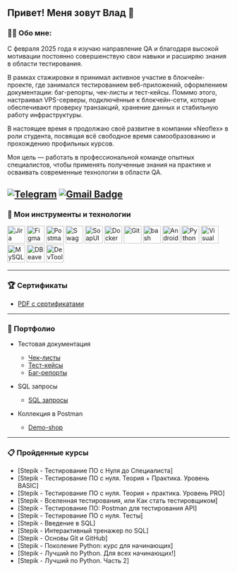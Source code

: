 Привет!  Меня зовут Влад 👋
---
### 👨‍💻 Обо мне:
С февраля 2025 года я изучаю направление QA и благодаря высокой мотивации постоянно совершенствую свои навыки и расширяю знания в области тестирования.

В рамках стажировки я принимал активное участие в блокчейн-проекте, где занимался тестированием веб-приложений, оформлением документации: баг-репорты, чек-листы и тест-кейсы. Помимо этого, настраивал VPS-серверы, подключённые к блокчейн-сети, которые обеспечивают проверку транзакций, хранение данных и стабильную работу инфраструктуры.

В настоящее время я продолжаю своё развитие в компании «Neoflex» в роли студента, посвящая всё свободное время самообразованию и прохождению профильных курсов.

Моя цель — работать в профессиональной команде опытных специалистов, чтобы применять полученные знания на практике и осваивать современные технологии в области QA.

[![Telegram](https://img.shields.io/badge/-@taboyakov-blue?style=flat&logo=telegram&logoColor=white)](https://t.me/taboyakov)
[![Gmail Badge](https://img.shields.io/badge/-Gmail-red?style=flat&logo=Gmail&logoColor=white)](mailto:engitaba@gmail.com)
---
### 🔧 Мои инструменты и технологии
<img src="https://cdn.jsdelivr.net/gh/devicons/devicon/icons/jira/jira-original.svg" alt="Jira" width="40" height="40" />
<img src="https://cdn.jsdelivr.net/gh/devicons/devicon/icons/figma/figma-original.svg" alt="Figma" width="40" height="40" />
<img src="https://cdn.jsdelivr.net/gh/devicons/devicon/icons/postman/postman-original.svg" alt="Postman" width="40" height="40" />
<img src="https://cdn.jsdelivr.net/gh/devicons/devicon/icons/swagger/swagger-original.svg" alt="Swagger" width="40" height="40" />
<img src="https://www.gwayerp.com/assets/svg/soapui.svg" alt="SoapUI" width="40" height="40" style="object-fit:contain;" />
<img src="https://cdn.jsdelivr.net/gh/devicons/devicon/icons/docker/docker-original.svg" alt="Docker" width="40" height="40" />
<img src="https://cdn.jsdelivr.net/gh/devicons/devicon/icons/git/git-original.svg" alt="Git" width="40" height="40" />
<img src="https://camo.githubusercontent.com/5394f294e4791919dbc555553aa278cf9ff5644b3fbab2e6ef7259c3b38fdef3/68747470733a2f2f75706c6f61642e77696b696d656469612e6f72672f77696b6970656469612f636f6d6d6f6e732f7468756d622f342f34622f426173685f4c6f676f5f436f6c6f7265642e7376672f3130323470782d426173685f4c6f676f5f436f6c6f7265642e7376672e706e67" alt="bash" width="40" height="40" />
<img src="https://cdn.jsdelivr.net/gh/devicons/devicon/icons/androidstudio/androidstudio-original.svg" alt="Android Studio" width="40" height="40" />
<img src="https://cdn.jsdelivr.net/gh/devicons/devicon/icons/python/python-original.svg" alt="Python" width="40" height="40" />
<img src="https://cdn.jsdelivr.net/gh/devicons/devicon/icons/vscode/vscode-original.svg" alt="Visual Studio Code" width="40" height="40" />
<img src="https://cdn.jsdelivr.net/gh/devicons/devicon/icons/mysql/mysql-original.svg" alt="MySQL" width="40" height="40" />
<img src="https://icon.icepanel.io/Technology/svg/DBeaver.svg" alt="DBeaver" width="40" height="40" />
<img src="https://cdn.jsdelivr.net/gh/devicons/devicon/icons/chrome/chrome-original.svg" alt="DevTools" width="40" height="40" />


---
### 🏆 Сертификаты
  - [PDF с сертификатами](https://drive.google.com/file/d/1wQfIDGWDmSzhhXKFop8f_r78hc8M0yAZ/view?usp=sharing)
---
### 📁 Портфолио
- Тестовая документация
  -  [Чек-листы](https://drive.google.com/drive/folders/13yXLqakX7qQ7I5gMg5K9WE5E6OVX0OFx?usp=sharing)
  -  [Тест-кейсы](https://drive.google.com/drive/folders/1sgXbgSvPSlmdi6nMSJtOYVAmbdz8XVJY?usp=sharing)
  -  [Баг-репорты](https://drive.google.com/drive/folders/1flway5D0AO2XAphGTE8BEpVlcTILLS7z?usp=sharing)
     
- SQL запросы
  -  [SQL запросы](https://drive.google.com/file/d/1vLCibap2LP1QPNFmp1wTerltOxi5zmRS/view?usp=sharing)

- Коллекция в Postman
  -  [Demo-shop](https://www.postman.com/engitab-3000950/workspace/vladislav-taboyakov-s-workspace/collection/47074262-1b745c92-3279-42f9-9cd3-f6309281a0e5?action=share&creator=47074262)
---
### 📋 Пройденные курсы
  - [Stepik - Тестирование ПО с Нуля до Специалиста]
  - [Stepik - Тестирование ПО с нуля. Теория + Практика. Уровень BASIC]
  - [Stepik - Тестирование ПО с нуля. Теория + практика. Уровень PRO]
  - [Stepik - Вселенная тестирования, или Как стать тестировщиком]
  - [Stepik - Тестирование ПО: Postman для тестирования API]
  - [Stepik - Тестирование ПО с нуля. Тесты]
  - [Stepik - Введение в SQL]
  - [Stepik - Интерактивный тренажер по SQL]
  - [Stepik - Основы Git и GitHub]
  - [Stepik - Поколение Python: курс для начинающих]
  - [Stepik - Лучший по Python. Для всех начинающих!]
  - [Stepik - Лучший по Python. Часть 2]


